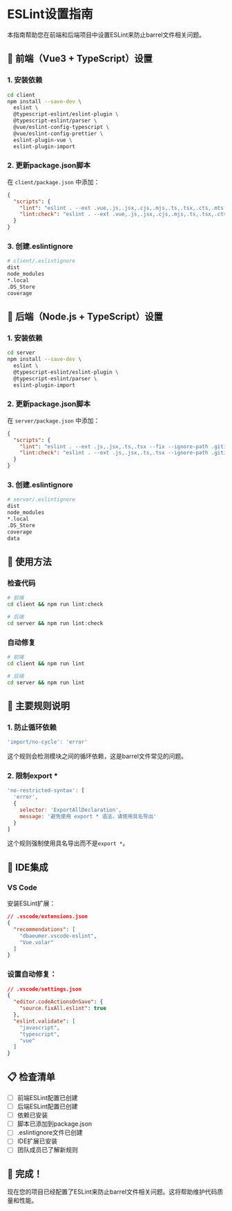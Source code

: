 # ESLint设置指南

本指南帮助您在前端和后端项目中设置ESLint来防止barrel文件相关问题。

## 🔧 前端（Vue3 + TypeScript）设置

### 1. 安装依赖
```bash
cd client
npm install --save-dev \
  eslint \
  @typescript-eslint/eslint-plugin \
  @typescript-eslint/parser \
  @vue/eslint-config-typescript \
  @vue/eslint-config-prettier \
  eslint-plugin-vue \
  eslint-plugin-import
```

### 2. 更新package.json脚本
在 `client/package.json` 中添加：
```json
{
  "scripts": {
    "lint": "eslint . --ext .vue,.js,.jsx,.cjs,.mjs,.ts,.tsx,.cts,.mts --fix --ignore-path .gitignore",
    "lint:check": "eslint . --ext .vue,.js,.jsx,.cjs,.mjs,.ts,.tsx,.cts,.mts --ignore-path .gitignore"
  }
}
```

### 3. 创建.eslintignore
```bash
# client/.eslintignore
dist
node_modules
*.local
.DS_Store
coverage
```

## 🔧 后端（Node.js + TypeScript）设置

### 1. 安装依赖
```bash
cd server
npm install --save-dev \
  eslint \
  @typescript-eslint/eslint-plugin \
  @typescript-eslint/parser \
  eslint-plugin-import
```

### 2. 更新package.json脚本
在 `server/package.json` 中添加：
```json
{
  "scripts": {
    "lint": "eslint . --ext .js,.jsx,.ts,.tsx --fix --ignore-path .gitignore",
    "lint:check": "eslint . --ext .js,.jsx,.ts,.tsx --ignore-path .gitignore"
  }
}
```

### 3. 创建.eslintignore
```bash
# server/.eslintignore
dist
node_modules
*.local
.DS_Store
coverage
data
```

## 🚀 使用方法

### 检查代码
```bash
# 前端
cd client && npm run lint:check

# 后端  
cd server && npm run lint:check
```

### 自动修复
```bash
# 前端
cd client && npm run lint

# 后端
cd server && npm run lint
```

## 🎯 主要规则说明

### 1. 防止循环依赖
```javascript
'import/no-cycle': 'error'
```
这个规则会检测模块之间的循环依赖，这是barrel文件常见的问题。

### 2. 限制export *
```javascript
'no-restricted-syntax': [
  'error',
  {
    selector: 'ExportAllDeclaration',
    message: '避免使用 export * 语法，请使用具名导出'
  }
]
```
这个规则强制使用具名导出而不是`export *`。

## 🔧 IDE集成

### VS Code
安装ESLint扩展：
```json
// .vscode/extensions.json
{
  "recommendations": [
    "dbaeumer.vscode-eslint",
    "Vue.volar"
  ]
}
```

### 设置自动修复：
```json
// .vscode/settings.json
{
  "editor.codeActionsOnSave": {
    "source.fixAll.eslint": true
  },
  "eslint.validate": [
    "javascript",
    "typescript",
    "vue"
  ]
}
```

## 📋 检查清单

- [ ] 前端ESLint配置已创建
- [ ] 后端ESLint配置已创建  
- [ ] 依赖已安装
- [ ] 脚本已添加到package.json
- [ ] .eslintignore文件已创建
- [ ] IDE扩展已安装
- [ ] 团队成员已了解新规则

## 🎉 完成！

现在您的项目已经配置了ESLint来防止barrel文件相关问题。这将帮助维护代码质量和性能。 
